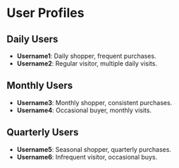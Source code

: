 # User Profiles

## Daily Users
- **Username1**: Daily shopper, frequent purchases.
- **Username2**: Regular visitor, multiple daily visits.

## Monthly Users
- **Username3**: Monthly shopper, consistent purchases.
- **Username4**: Occasional buyer, monthly visits.

## Quarterly Users
- **Username5**: Seasonal shopper, quarterly purchases.
- **Username6**: Infrequent visitor, occasional buys.

